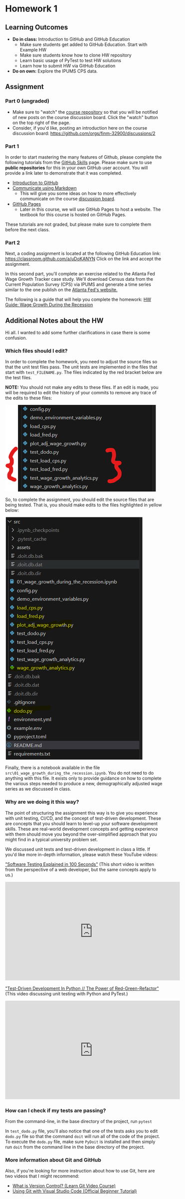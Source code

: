 # Homework 1

## Learning Outcomes

- **Do in class:** Introduction to GitHub and GitHub Education
    - Make sure students get added to GitHub Education. Start with Example HW
    - Make sure students know how to clone HW repository
    - Learn basic usage of PyTest to test HW solutions
    - Learn how to submit HW via GitHub Education
- **Do on own:** Explore the IPUMS CPS data.

## Assignment

### Part 0 (ungraded)

- Make sure to "watch" the [course repository](https://github.com/finm-32900/finm-32900-data-science) so that you will be notified of new posts on the course discussion board. Click the "watch" button on the top right of the page.
- Consider, if you'd like, posting an introduction here on the course discussion board: https://github.com/orgs/finm-32900/discussions/2


### Part 1

In order to start mastering the many features of Github, please complete the following tutorials from the [GitHub Skills](https://skills.github.com/) page. Please make sure to use **public repositories** for this in your own GitHub user account. You will provide a link later to demonstrate that it was completed.

 - [Introduction to GitHub](https://github.com/skills/introduction-to-github)
 - [Communicate using Markdown](https://github.com/skills/communicate-using-markdown)
   - This will give you some ideas on how to more effectively communicate on the course [discussion board](https://github.com/orgs/finm-32900/discussions).
 - [GitHub Pages](https://github.com/skills/github-pages)
   - Later in this course, we will use GitHub Pages to host a website. The textbook for this course is hosted on GitHub Pages.
 
These tutorials are not graded, but please make sure to complete them before the next class.

### Part 2

Next, a coding assignment is located at the following GitHub Education link: https://classroom.github.com/a/uDoKANYN
Click on the link and accept the assignment.

In this second part, you'll complete an exercise related to the Atlanta Fed Wage Growth Tracker case study. We'll download Census data from the Current Population Survey (CPS) via IPUMS and generate a time series similar to the one publish on the [Atlanta Fed's website.](https://www.atlantafed.org/chcs/wage-growth-tracker)

The following is a guide that will help you complete the homework: [HW Guide: Wage Growth During the Recession](../../output/_01_wage_growth_during_the_recession.ipynb)



## Additional Notes about the HW

Hi all. I wanted to add some further clarifications in case there is some confusion. 

### Which files should I edit?

In order to complete the homework, you need to adjust the source files so that the unit test files pass. The unit tests are implemented in the files that start with `test_FILENAME.py`. The files indicated by the red bracket below are the test files. 

**NOTE:** You should not make any edits to these files. If an edit is made, you will be required to edit the history of your commits to remove any trace of the edits to these files:

![image](./assets/hw2_test_files.png)

So, to complete the assignment, you should edit the source files that are being tested. That is, you should make edits to the files highlighted in yellow below:

![image](./assets/HW2_files_to_edit.png)


Finally, there is a notebook available in the file `src\01_wage_growth_during_the_recession.ipynb`. You do not need to do anything with this file. It exists only to provide guidance on how to complete the various steps needed to produce a new, demographically adjusted wage series as we discussed in class. 

### Why are we doing it this way? 

The point of structuring the assignment this way is to give you experience with unit testing, CI/CD, and the concept of test-driven development. These are concepts that you should learn to level-up your software development skills. These are real-world development concepts and getting experience with them should move you beyond the over-simplified approach that you might find in a typical university problem set.

We discussed unit tests and test-driven development in class a little. If you'd like more in-depth information, please watch these YouTube videos:

["Software Testing Explained in 100 Seconds"](https://www.youtube.com/watch?v=u6QfIXgjwGQ) (This short video is written from the perspective of a web developer, but the same concepts apply to us.)

<iframe width="560" height="315" src="https://www.youtube.com/embed/u6QfIXgjwGQ?si=-UGtBRl9aVCxV_N8" title="YouTube video player" frameborder="0" allow="accelerometer; autoplay; clipboard-write; encrypted-media; gyroscope; picture-in-picture; web-share" referrerpolicy="strict-origin-when-cross-origin" allowfullscreen></iframe>

["Test-Driven Development In Python // The Power of Red-Green-Refactor"](https://www.youtube.com/watch?v=B1j6k2j2eJg) (This video discussing unit testing with Python and PyTest.)

<iframe width="560" height="315" src="https://www.youtube.com/embed/B1j6k2j2eJg?si=ScZi46xUE4TN58N4" title="YouTube video player" frameborder="0" allow="accelerometer; autoplay; clipboard-write; encrypted-media; gyroscope; picture-in-picture; web-share" referrerpolicy="strict-origin-when-cross-origin" allowfullscreen></iframe>

### How can I check if my tests are passing?

From the command-line, in the base directory of the project, run `pytest`

In `test_dodo.py` file, you'll also notice that one of the tests asks you to edit `dodo.py` file so that the command `doit` will run all of the code of the project. To execute the `dodo.py` file, make sure `PyDoit` is installed and then simply run `doit` from the command line in the base directory of the project.


### More information about Git and GitHub

Also, if you're looking for more instruction about how to use Git, here are two videos that I might recommend:

- [What is Version Control? (Learn Git Video Course)](https://www.youtube.com/watch?v=M-O8ZNW9icQ)
- [Using Git with Visual Studio Code (Official Beginner Tutorial)](https://www.youtube.com/watch?v=i_23KUAEtUM)

